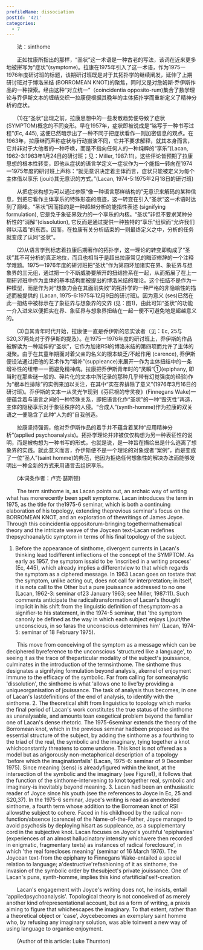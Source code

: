 ```yaml
---
profileName: dissociation
postId: '421'
categories:
  - 7
---
```

‌‌‌‌　　法：sinthome


‌‌‌‌　　正如拉康所指出的那样，“圣状”这一术语是一种古老的写法，该词在近来更多地被拼写为“症状”(symptome)。拉康在1975年引入了这一术语，作为1975一1976年度研讨班的标题，该期研讨班既是对于其拓扑学的继续阐发，延伸了上期研讨班对于博洛米结 (BORROMEAN KNOT)的聚焦，同时又是对詹姆斯·乔伊斯作品的一种探索。经由这种“对立统一”（coincidentia opposito-rum)集合了数学理论与乔伊斯文本的缠结交织一拉康便根据其晚年的主体拓扑学而重新定义了精神分析的症状。

‌‌‌‌　　(1)在“圣状”出现之前，拉康思想中的一些发散趋势便导致了症状 (SYMPTOM)概念的不同变形。早在1957年，症状即被说成是“铭写于一种书写过程”(Ec, 445), 这便已然暗示出了一种不同于把症状看作一则加密信息的观点。在1963年，拉康继而声称症状与行动搬演不同，它并不要求解释，就其本身而言，它并非对于大他者的一种呼唤，而是不指向任何人的一种纯粹的“享乐”(Lacan, 1962-3:1963年1月24日的研讨班；见：Miller, 1987:11)。这些评论皆预期了拉康思想的根本性转变，即他从症状的语言学定义一症状作为一个能指一转向在1974一1975年度的研讨班上声称：“就无意识决定着主体而言，症状只能被定义为每个主体借以享乐 (jouit)其无意识的方式。”(Lacan, 1974-5:1975年2月18日的研讨班)

‌‌‌‌　　从把症状构想为可以通过参照“像一种语言那样结构的”无意识来解码的某种信息，到把它看作主体享乐的特殊形态的痕迹，这一转变在引入“圣状”这一术语时达到了巅峰。“圣状”因而指的是一种超越分析的能指性表述 (signifying formulation), 它是免于象征界效力的一个享乐的内核。“圣状”非但不要求某种分析性的“消解”(dissolution), 它反而是通过提供一种独特的“享乐”组织而“允许我们得以活着”的东西。因而，在拉康有关分析结束的一则最终定义之中，分析的任务就变成了认同“圣状”。

‌‌‌‌　　(2)从语言学到标志着拉康后期著作的拓扑学，这一理论的转变即构成了“圣状”其不可分析的真正地位，而且也相当于是超出拉康常见的晦涩修辞的一个注释学难题。1975一1976年度的研讨班把“圣状”作为第四环加诸实在界、象征界与想象界的三元组，通过把一个不断威胁要解开的扭结拴系在一起，从而拓展了在上一期研讨班中作为主体的基本结构而被提出的博洛米结的理论。这个扭结不是作为一种模型，而是作为对“想象力会在其面前失败”的拓扑学的一种严格的非隐喻性的描述而被提供的 (Lacan, 1975-6:1975年12月9日的研讨班)。因为意义 (ses)已然在此一扭结中被标示在了象征界与想象界的交界 (见：图1)，由此可知“圣状”的功能一介入进来以便把实在界、象征界与想象界扭结在一起一便不可避免地是超越意义的。

‌‌‌‌　　(3)自其青年时代开始，拉康便一直是乔伊斯的忠实读者（见：Ec, 25与S20,37两处对于乔伊斯的提及）。在1975一1976年度的研讨班上，乔伊斯的作品被解读为一种延伸的“圣状”，它作为加诸RSI的博洛米结的第四项而允许了主体的凝聚。由于在其童年期面对着父亲的名义的根本缺乏/不起作用 (carence), 乔伊斯便设法通过把他的艺术作为“增补”(suppleance)来展开一作为主体扭结中的一条增补性的纽带一一而避免精神病。拉康把乔伊斯青年时的“灵瞬”①(epiphany, 即当时在那些谜一般的、碎片化的文本中所记录的那种几乎带有幻觉强度的经验)作为“根本性排除”的实例来加以关注，在其中“实在界排除了意义”(1976年3月16日的研讨班)。乔伊斯的文本一从灵光乍现到《芬尼根的守灵夜》(Finnegans Wake)一便蕴含着与语言之间的一种特殊关系，即把语言化作“圣状”的一种“毁灭性”再造，主体的隐秘享乐对于象征秩序的人侵。“合成人”(synth-homme)作为拉康的双关语之一便隐含了此种“人为的”自我创造。

‌‌‌‌　　拉康坚持强调，他对乔伊斯作品的着手并不蕴含着某种“应用精神分析”(applied psychoanalysis)。拓扑学理论并非被仅仅构想为另一种表征性的说明，而是被构想为一种书写的形式，也就是说，是一种旨在描绘出是什么逃离了想象界的实践。就此意义而言，乔伊斯便不是一个理论的对象或者“案例”，而是变成了一位“圣人”(saint homme)的典范，他因为拒绝任何想象性的解决办法而能够发明出一种全新的方式来用语言去组织享乐。

‌‌‌‌　　(本词条作者：卢克·瑟斯顿)


‌‌‌‌　　The term sinthome is, as Lacan points out, an archaic way of writing what has morerecently been spelt symptome. Lacan introduces the term in 1975, as the title for the1975-6 seminar, which is both a continuing elaboration of his topology, extending theprevious seminar's focus on the BORROMEAN KNOT, and an exploration of thewritings of James Joyce. Through this coincidentia oppositorum-bringing togethermathematical theory and the intricate weave of the Joycean text-Lacan redefines thepsychoanalytic symptom in terms of his final topology of the subject.
1. Before the appearance of sinthome, divergent currents in Lacan's thinking lead todifferent inflections of the concept of the SYMPTOM. As early as 1957, the symptom issaid to be 'inscribed in a writing process' (Ec, 445), which already implies a differentview to that which regards the symptom as a ciphered message. In 1963 Lacan goes on tostate that the symptom, unlike acting out, does not call for interpretation; in itself, it is nota call to the Other but a pure jouissance addressed to no one (Lacan, 1962-3: seminar of23 January 1963; see Miller, 1987:11). Such comments anticipate the radicaltransformation of Lacan's thought implicit in his shift from the linguistic definition of thesymptom-as a signifier-to his statement, in the 1974-5 seminar, that 'the symptom canonly be defined as the way in which each subject enjoys Ljouit/the unconscious, in so faras the unconscious determines him' (Lacan, 1974-5: seminar of 18 February 1975).

‌‌‌‌　　This move from conceiving of the symptom as a message which can be deciphered byreference to the unconscious 'structured like a language', to seeing it as the trace of theparticular modality of the subject's jouissance, culminates in the introduction of the termsinthome. The sinthome thus designates a signifying formulation beyond analysis, akernel of enjoyment immune to the efficacy of the symbolic. Far from calling for someanalytic 'dissolution', the sinthome is what 'allows one to live'by providing a uniqueorganisation of jouissance. The task of analysis thus becomes, in one of Lacan's lastdefinitions of the end of analysis, to identify with the sinthome.
2. The theoretical shift from linguistics to topology which marks the final period of Lacan's work constitutes the true status of the sinthome as unanalysable, and amounts toan exegetical problem beyond the familiar one of Lacan's dense rhetoric. The 1975-6seminar extends the theory of the Borromean knot, which in the previous seminar hadbeen proposed as the essential structure of the subject, by adding the sinthome as a fourthring to the triad of the real, the symbolic and the imaginary, tying together a knot whichconstantly threatens to come undone. This knot is not offered as a model but as arigorously non-metaphorical description of a topology 'before which the imaginationfails' (Lacan, 1975-6: seminar of 9 December 1975). Since meaning (sens) is alreadyfigured within the knot, at the intersection of the symbolic and the imaginary (see Figure1), it follows that the function of the sinthome-intervening to knot together real, symbolic and imaginary-is inevitably beyond meaning.
3. Lacan had been an enthusiastic reader of Joyce since his youth (see the references to Joyce in Ec, 25 and S20,37). In the 1975-6 seminar, Joyce's writing is read as anextended sinthome, a fourth term whose addition to the Borromean knot of RSI allowsthe subject to cohere. Faced in his childhood by the radical non-function/absence (carence) of the Name-of-the-Father, Joyce managed to avoid psychosis by deploying hisart as suppleance, as a supplementary cord in the subjective knot. Lacan focuses on Joyce's youthful 'epiphanies' (experiences of an almost hallucinatory intensity whichwere then recorded in enigmatic, fragmentary texts) as instances of radical foreclosure', in which 'the real forecloses meaning' (seminar of 16 March 1976). The Joycean text-from the epiphany to Finnegans Wake-entailed a special relation to language; a'destructive'refashioning of it as sinthome, the invasion of the symbolic order by thesubject's private jouissance. One of Lacan's puns, synth-homme, implies this kind ofartificial'self-creation.

‌‌‌‌　　Lacan's engagement with Joyce's writing does not, he insists, entail 'appliedpsychoanalysis'. Topological theory is not conceived of as merely another kind ofrepresentational account, but as a form of writing, a praxis aiming to figure that whichescapes the imaginary. To that extent, rather than a theoretical object or 'case', Joycebecomes an exemplary saint homme who, by refusing any imaginary solution, was able toinvent a new way of using language to organise enjoyment.

‌‌‌‌　　(Author of this article: Luke Thurston)

